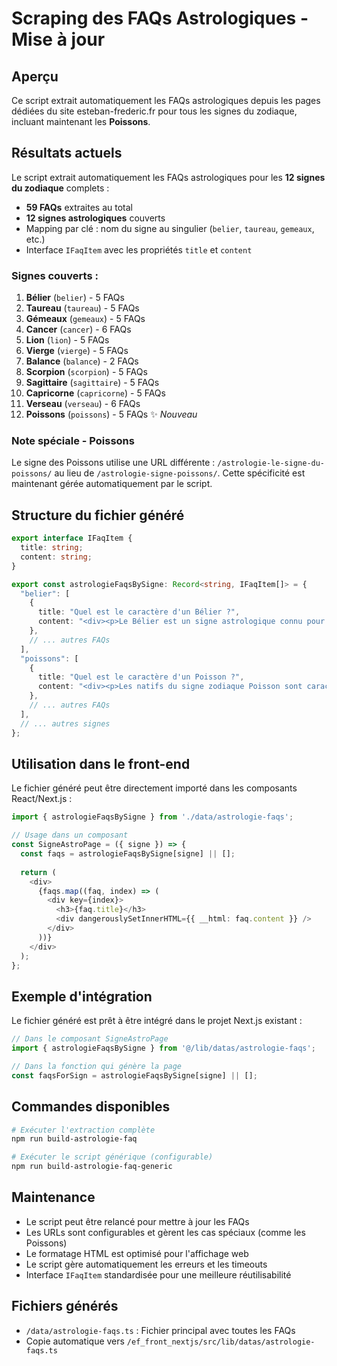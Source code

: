 # Scraping des FAQs Astrologiques - Mise à jour

## Aperçu

Ce script extrait automatiquement les FAQs astrologiques depuis les pages dédiées du site esteban-frederic.fr pour tous les signes du zodiaque, incluant maintenant les **Poissons**.

## Résultats actuels

Le script extrait automatiquement les FAQs astrologiques pour les **12 signes du zodiaque** complets :

- **59 FAQs** extraites au total
- **12 signes astrologiques** couverts
- Mapping par clé : nom du signe au singulier (`belier`, `taureau`, `gemeaux`, etc.)
- Interface `IFaqItem` avec les propriétés `title` et `content`

### Signes couverts :
1. **Bélier** (`belier`) - 5 FAQs
2. **Taureau** (`taureau`) - 5 FAQs
3. **Gémeaux** (`gemeaux`) - 5 FAQs
4. **Cancer** (`cancer`) - 6 FAQs
5. **Lion** (`lion`) - 5 FAQs
6. **Vierge** (`vierge`) - 5 FAQs
7. **Balance** (`balance`) - 2 FAQs
8. **Scorpion** (`scorpion`) - 5 FAQs
9. **Sagittaire** (`sagittaire`) - 5 FAQs
10. **Capricorne** (`capricorne`) - 5 FAQs
11. **Verseau** (`verseau`) - 6 FAQs
12. **Poissons** (`poissons`) - 5 FAQs ✨ *Nouveau*

### Note spéciale - Poissons
Le signe des Poissons utilise une URL différente : `/astrologie-le-signe-du-poissons/` au lieu de `/astrologie-signe-poissons/`. Cette spécificité est maintenant gérée automatiquement par le script.

## Structure du fichier généré

```typescript
export interface IFaqItem {
  title: string;
  content: string;
}

export const astrologieFaqsBySigne: Record<string, IFaqItem[]> = {
  "belier": [
    {
      title: "Quel est le caractère d'un Bélier ?",
      content: "<div><p>Le Bélier est un signe astrologique connu pour son caractère dynamique et audacieux...</p></div>"
    },
    // ... autres FAQs
  ],
  "poissons": [
    {
      title: "Quel est le caractère d'un Poisson ?",
      content: "<div><p>Les natifs du signe zodiaque Poisson sont caractérisés principalement par leur imagination...</p></div>"
    },
    // ... autres FAQs
  ],
  // ... autres signes
};
```

## Utilisation dans le front-end

Le fichier généré peut être directement importé dans les composants React/Next.js :

```typescript
import { astrologieFaqsBySigne } from './data/astrologie-faqs';

// Usage dans un composant
const SigneAstroPage = ({ signe }) => {
  const faqs = astrologieFaqsBySigne[signe] || [];
  
  return (
    <div>
      {faqs.map((faq, index) => (
        <div key={index}>
          <h3>{faq.title}</h3>
          <div dangerouslySetInnerHTML={{ __html: faq.content }} />
        </div>
      ))}
    </div>
  );
};
```

## Exemple d'intégration

Le fichier généré est prêt à être intégré dans le projet Next.js existant :

```typescript
// Dans le composant SigneAstroPage
import { astrologieFaqsBySigne } from '@/lib/datas/astrologie-faqs';

// Dans la fonction qui génère la page
const faqsForSign = astrologieFaqsBySigne[signe] || [];
```

## Commandes disponibles

```bash
# Exécuter l'extraction complète
npm run build-astrologie-faq

# Exécuter le script générique (configurable)
npm run build-astrologie-faq-generic
```

## Maintenance

- Le script peut être relancé pour mettre à jour les FAQs
- Les URLs sont configurables et gèrent les cas spéciaux (comme les Poissons)
- Le formatage HTML est optimisé pour l'affichage web
- Le script gère automatiquement les erreurs et les timeouts
- Interface `IFaqItem` standardisée pour une meilleure réutilisabilité

## Fichiers générés

- `/data/astrologie-faqs.ts` : Fichier principal avec toutes les FAQs
- Copie automatique vers `/ef_front_nextjs/src/lib/datas/astrologie-faqs.ts`
